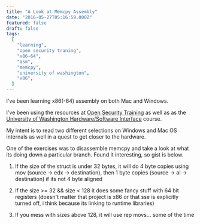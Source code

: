 ```yaml
---
title: "A Look at Memcpy Assembly"
date: "2016-05-27T05:16:59.000Z"
featured: false
draft: false
tags:
  [
    "learning",
    "open security traning",
    "x86-64",
    "asm",
    "memcpy",
    "university of washington",
    "x86",
  ]
---
```


I've been learning x86(-64) assembly on both Mac and Windows.

I've been using the resources at
[Open Security Training](http://OpenSecurityTraining.info) as well as as the
[University of Washington Hardware/Software Interface](http://coursera.org/course/hwswinterface)
course.

My intent is to read two different selections on Windows and Mac OS internals as
well in a quest to get closer to the hardware.

One of the exercises was to disassemble memcpy and take a look at what its doing
down a particular branch. Found it interesting, so gist is below.

<script src="https://gist.github.com/jmoyers/b76cc8e9dbf122b60cab515025d7bb76.js?file=memcpy.asm"></script>

1.  If the size of the struct is under 32 bytes, it will do 4 byte copies using
    mov (source -> edx -> destination), then 1 byte copies (source -> al ->
    destination) if its not 4 byte aligned

2.  If the size >= 32 && size < 128 it does some fancy stuff with 64 bit
    registers (doesn't matter that project is x86 or that sse is explicitly
    turned off, i think because its linking to runtime libraries)

3.  If you mess with sizes above 128, it will use rep movs... some of the time
